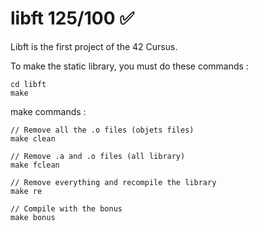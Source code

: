 # libft 125/100 ✅
Libft is the first project of the 42 Cursus.

To make the static library, you must do these commands :
```
cd libft
make
```

make commands :
```
// Remove all the .o files (objets files)
make clean

// Remove .a and .o files (all library)
make fclean

// Remove everything and recompile the library
make re

// Compile with the bonus
make bonus
```
